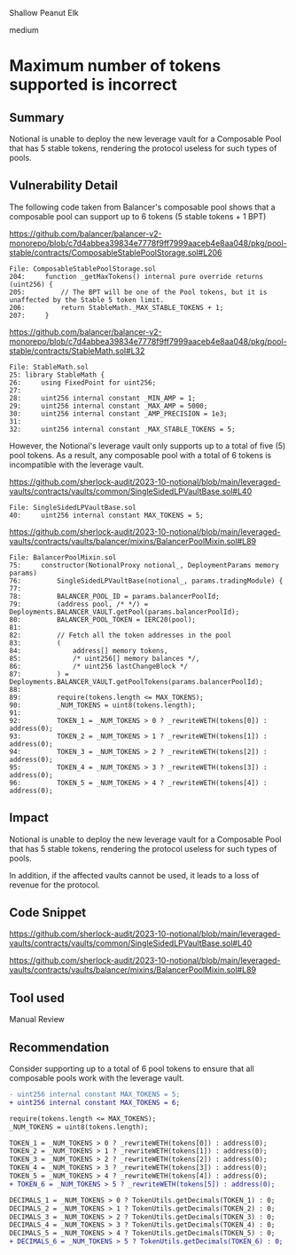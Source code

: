 Shallow Peanut Elk

medium

# Maximum number of tokens supported is incorrect

## Summary

Notional is unable to deploy the new leverage vault for a Composable Pool that has 5 stable tokens, rendering the protocol useless for such types of pools.

## Vulnerability Detail

The following code taken from Balancer's composable pool shows that a composable pool can support up to 6 tokens (5 stable tokens + 1 BPT)

https://github.com/balancer/balancer-v2-monorepo/blob/c7d4abbea39834e7778f9ff7999aaceb4e8aa048/pkg/pool-stable/contracts/ComposableStablePoolStorage.sol#L206

```solidity
File: ComposableStablePoolStorage.sol
204:     function _getMaxTokens() internal pure override returns (uint256) {
205:         // The BPT will be one of the Pool tokens, but it is unaffected by the Stable 5 token limit.
206:         return StableMath._MAX_STABLE_TOKENS + 1;
207:     }
```

https://github.com/balancer/balancer-v2-monorepo/blob/c7d4abbea39834e7778f9ff7999aaceb4e8aa048/pkg/pool-stable/contracts/StableMath.sol#L32

```solidity
File: StableMath.sol
25: library StableMath {
26:     using FixedPoint for uint256;
27: 
28:     uint256 internal constant _MIN_AMP = 1;
29:     uint256 internal constant _MAX_AMP = 5000;
30:     uint256 internal constant _AMP_PRECISION = 1e3;
31: 
32:     uint256 internal constant _MAX_STABLE_TOKENS = 5;
```

However, the Notional's leverage vault only supports up to a total of five (5) pool tokens. As a result, any composable pool with a total of 6 tokens is incompatible with the leverage vault.

https://github.com/sherlock-audit/2023-10-notional/blob/main/leveraged-vaults/contracts/vaults/common/SingleSidedLPVaultBase.sol#L40

```solidity
File: SingleSidedLPVaultBase.sol
40:     uint256 internal constant MAX_TOKENS = 5;
```

https://github.com/sherlock-audit/2023-10-notional/blob/main/leveraged-vaults/contracts/vaults/balancer/mixins/BalancerPoolMixin.sol#L89

```solidity
File: BalancerPoolMixin.sol
75:     constructor(NotionalProxy notional_, DeploymentParams memory params)
76:         SingleSidedLPVaultBase(notional_, params.tradingModule) {
77: 
78:         BALANCER_POOL_ID = params.balancerPoolId;
79:         (address pool, /* */) = Deployments.BALANCER_VAULT.getPool(params.balancerPoolId);
80:         BALANCER_POOL_TOKEN = IERC20(pool);
81: 
82:         // Fetch all the token addresses in the pool
83:         (
84:             address[] memory tokens,
85:             /* uint256[] memory balances */,
86:             /* uint256 lastChangeBlock */
87:         ) = Deployments.BALANCER_VAULT.getPoolTokens(params.balancerPoolId);
88: 
89:         require(tokens.length <= MAX_TOKENS);
90:         _NUM_TOKENS = uint8(tokens.length);
91: 
92:         TOKEN_1 = _NUM_TOKENS > 0 ? _rewriteWETH(tokens[0]) : address(0);
93:         TOKEN_2 = _NUM_TOKENS > 1 ? _rewriteWETH(tokens[1]) : address(0);
94:         TOKEN_3 = _NUM_TOKENS > 2 ? _rewriteWETH(tokens[2]) : address(0);
95:         TOKEN_4 = _NUM_TOKENS > 3 ? _rewriteWETH(tokens[3]) : address(0);
96:         TOKEN_5 = _NUM_TOKENS > 4 ? _rewriteWETH(tokens[4]) : address(0);
```

## Impact

Notional is unable to deploy the new leverage vault for a Composable Pool that has 5 stable tokens, rendering the protocol useless for such types of pools.

In addition, if the affected vaults cannot be used, it leads to a loss of revenue for the protocol.

## Code Snippet

https://github.com/sherlock-audit/2023-10-notional/blob/main/leveraged-vaults/contracts/vaults/common/SingleSidedLPVaultBase.sol#L40

https://github.com/sherlock-audit/2023-10-notional/blob/main/leveraged-vaults/contracts/vaults/balancer/mixins/BalancerPoolMixin.sol#L89

## Tool used

Manual Review

## Recommendation

Consider supporting up to a total of 6 pool tokens to ensure that all composable pools work with the leverage vault.

```diff
- uint256 internal constant MAX_TOKENS = 5;
+ uint256 internal constant MAX_TOKENS = 6;
```

```diff
require(tokens.length <= MAX_TOKENS);
_NUM_TOKENS = uint8(tokens.length);

TOKEN_1 = _NUM_TOKENS > 0 ? _rewriteWETH(tokens[0]) : address(0);
TOKEN_2 = _NUM_TOKENS > 1 ? _rewriteWETH(tokens[1]) : address(0);
TOKEN_3 = _NUM_TOKENS > 2 ? _rewriteWETH(tokens[2]) : address(0);
TOKEN_4 = _NUM_TOKENS > 3 ? _rewriteWETH(tokens[3]) : address(0);
TOKEN_5 = _NUM_TOKENS > 4 ? _rewriteWETH(tokens[4]) : address(0);
+ TOKEN_6 = _NUM_TOKENS > 5 ? _rewriteWETH(tokens[5]) : address(0);

DECIMALS_1 = _NUM_TOKENS > 0 ? TokenUtils.getDecimals(TOKEN_1) : 0;
DECIMALS_2 = _NUM_TOKENS > 1 ? TokenUtils.getDecimals(TOKEN_2) : 0;
DECIMALS_3 = _NUM_TOKENS > 2 ? TokenUtils.getDecimals(TOKEN_3) : 0;
DECIMALS_4 = _NUM_TOKENS > 3 ? TokenUtils.getDecimals(TOKEN_4) : 0;
DECIMALS_5 = _NUM_TOKENS > 4 ? TokenUtils.getDecimals(TOKEN_5) : 0;
+ DECIMALS_6 = _NUM_TOKENS > 5 ? TokenUtils.getDecimals(TOKEN_6) : 0;
```